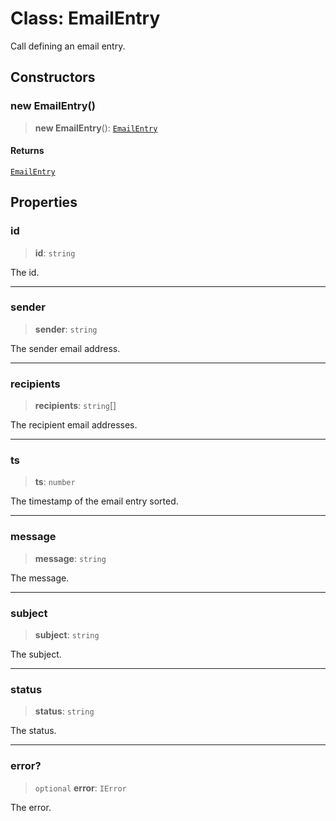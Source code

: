 # Class: EmailEntry

Call defining an email entry.

## Constructors

### new EmailEntry()

> **new EmailEntry**(): [`EmailEntry`](EmailEntry.md)

#### Returns

[`EmailEntry`](EmailEntry.md)

## Properties

### id

> **id**: `string`

The id.

***

### sender

> **sender**: `string`

The sender email address.

***

### recipients

> **recipients**: `string`[]

The recipient email addresses.

***

### ts

> **ts**: `number`

The timestamp of the email entry sorted.

***

### message

> **message**: `string`

The message.

***

### subject

> **subject**: `string`

The subject.

***

### status

> **status**: `string`

The status.

***

### error?

> `optional` **error**: `IError`

The error.
